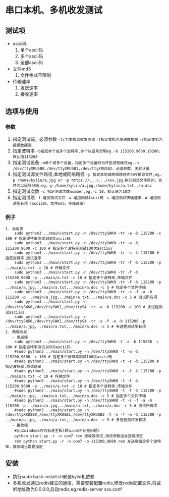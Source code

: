 串口本机、多机收发测试
=============

## 测试项
  * ascii码
      1. 单个ascii码
      2. 多个ascii码
      3. 全部ascii码
  * 文件md5
      1. 文件格式不限制
  * 传输速率
      1. 发送速率
      2. 接收速率

## 选项与使用
### 参数
  1. 指定测试端，必须参数
    `-tr为本机自收发测试`
    `-t指定本机为发送数据端`
    `-r指定本机为接受数据端`
  2. 指定波特率
    `-b指定单个或多个波特率,多个以逗号分隔eg.-b 115200,9600,19200，默认值115200`
  3. 指定测试设备
    `-n单个或多个设备，指定多个设备时为开启进程模式eg.-n /dev/ttyXRUSB0,/dev/ttyXRUSB1,/dev/ttyXRUSB2，必选参数，无默认值`
  4. 指定测试源文件路径,本地或网络路径
     `-p 指定本地或网络路径作为传输源文件,eg.-p /home/kylin/a.jpg or -p https://.../.../xxx.jpg`
     `执行测试文件队列，文件间以逗号分隔,eg.-p /home/kylin/a.jpg,/home/kylin/a.txt,./a.doc`
  5. 指定测试次数
    `-c 指定测试次数number,eg.-c 10，默认值为10次`
  6. 指定测试项
     `-f 增加测试文件`
     `-a 增加测试Ascii码`
     `-s 增加测试传输速率`
     `-A 增加测试所有项（ascii码、文件md5、传输速率）`

### 例子
    1. 自收发
        sudo python3 ../main/start.py -n /dev/ttySWK0 -tr -a -b 115200 -c 100 # 指定波特率测试100次ascii码
        sudo python3 ../main/start.py -n /dev/ttySWK0 -tr -a -b 115200,9600 -c 100 # 指定多个波特率测试100次ascii码`
        sudo python3 ../main/start.py -n /dev/ttySWK0 -tr -s -b 115200 # 指定波特率,测试速率
        sudo python3 ../main/start.py -n /dev/ttySWK0 -tr -f -b 115200 -p ../main/a.txt -c 10 # 传输文件
        sudo python3 ../main/start.py -n /dev/ttySWK0 -tr -f -b 115200,9600 -p ../main/a.txt -c 10 # 指定多个波特率,传输文件
        sudo python3 ../main/start.py -n /dev/ttySWK0 -tr -f -b 115200 -p ../main/a.jpg,../main/a.txt,../main/a.doc -c 5 # 指定多个文件传输
        sudo python3 ../main/start.py -n /dev/ttySWK0 -tr -s -f -a -b 115200 -p ../main/a.jpg,../main/a.txt,../main/a.doc -c 5 # 测试所有项
        sudo python3 ../main/start.py -n /dev/ttySWK0,/dev/ttySWK1,/dev/ttyS4 -tr -a -b 115200 -c 100 # 多进程测试ascii码
        sudo python3 ../main/start.py -n /dev/ttySWK0,/dev/ttySWK1,/dev/ttyS4 -tr -s -f -a -b 115200 -p ../main/a.jpg,../main/a.txt,../main/a.doc -c 5 # 多进程测试所有项
    2. 两端收发
       - 发送端
        sudo python3 ../main/start.py -n /dev/ttySWK0 -t -a -b 115200 -c 100 # 指定波特率测试100次ascii码
        #sudo python3 ../main/start.py -n /dev/ttySWK0 -t -a -b 115200,9600 -c 100 # 指定多个波特率测试100次ascii码
        #sudo python3 ../main/start.py -n /dev/ttySWK0 -t -s -b 115200 # 指定波特率,测试速率
        #sudo python3 ../main/start.py -n /dev/ttySWK0 -t -f -b 115200 -p ../main/a.txt -c 10 # 传输文件
        #sudo python3 ../main/start.py -n /dev/ttySWK0 -t -f -b 115200,9600 -p ../main/a.txt -c 10 # 指定多个波特率,传输文件
        #sudo python3 ../main/start.py -n /dev/ttySWK0 -t -f -b 115200 -p ../main/a.jpg,../main/a.txt,../main/a.doc -c 5 # 指定多个文件传输
        #sudo python3 ../main/start.py -n /dev/ttySWK0 -t -s -f -a -b 115200 -p ../main/a.jpg,../main/a.txt,../main/a.doc -c 5 # 测试所有项
        #sudo python3 ../main/start.py -n /dev/ttyXRUSB0,/dev/ttyXRUSB1,/dev/ttyXRUSB2 -t -s -f -a -b 115200 -p ../main/a.jpg,../main/a.txt,../main/a.doc -c 5 # 多进程测试所有项
       - 接收端
        #此以windows作为标准主板(默认com不存在问题)
        python start.py -r -n com7 rem 接收端测试,测试参数由发送端决定
        rem python start.py -r -n com7 -b 115200,9600 rem 发送端指定多个波特率，接收端也需要指定
   
## 安装
   * 执行sudo bash install.sh安装kylin机依赖
   * 多机收发通过redis建立的通信，需要安装配置redis,修改redis配置文件,将监听地址改为0.0.0.0,启动redis,eg.redis-server xxx.conf 

